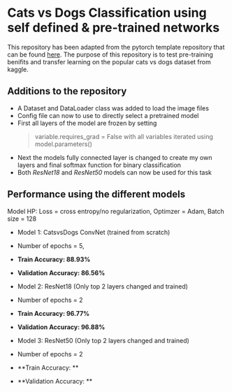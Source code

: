# Cats vs Dogs Classification using self defined & pre-trained networks

This repository has been adapted from the pytorch template repository that can be found [here](https://github.com/victoresque/pytorch-template).
The purpose of this repository is to test pre-training benifits and transfer learning on the popular cats vs dogs dataset from kaggle.

## Additions to the repository

- A Dataset and DataLoader class was added to load the image files
- Config file can now to use to directly select a pretrained model
- First all layers of the model are frozen by setting
    > variable.requires_grad = False with all variables iterated using model.parameters()
- Next the models fully connected layer is changed to create my own layers and final softmax function for binary classification
- Both *ResNet18* and *ResNet50* models can now be used for this task

## Performance using the different models
Model HP: Loss = cross entropy/no regularization, Optimzer = Adam, Batch size = 128

- Model 1: CatsvsDogs ConvNet (trained from scratch) 
 - Number of epochs = 5, 
 - **Train Accuracy: 88.93%**
 - **Validation Accuracy: 86.56%**

- Model 2: ResNet18 (Only top 2 layers changed and trained) 
 - Number of epochs = 2
 - **Train Accuracy: 96.77%**
 - **Validation Accuracy: 96.88%**

- Model 3: ResNet50 (Only top 2 layers changed and trained) 
 - Number of epochs = 2
 - **Train Accuracy: **
 - **Validation Accuracy: **
